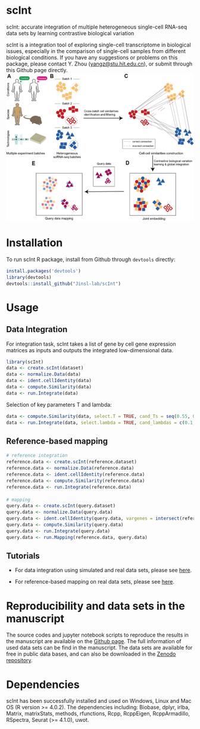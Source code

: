 # scInt
scInt: accurate integration of multiple heterogeneous single-cell RNA-seq data sets by learning contrastive biological variation

scInt is a integration tool of exploring single-cell transcriptome in biological issues, especially in the comparison of single-cell samples from different biological conditions. If you have any suggestions or problems on this package, please contact Y. Zhou (yangz@stu.hit.edu.cn), or submit through this Github page directly.
![Overview](https://github.com/Jinsl-lab/scInt/blob/main/tutorial/Overview.jpg)
# Installation
To run scInt R package, install from Github through ``devtools`` directly:
```R
install.packages('devtools')
library(devtools)
devtools::install_github("Jinsl-lab/scInt")
```
# Usage
## Data Integration
For integration task, scInt takes a list of gene by cell gene expression matrices as inputs and outputs the integrated low-dimensional data.

```R
library(scInt)
data <- create.scInt(dataset)
data <- normalize.Data(data)
data <- ident.cellIdentity(data)
data <- compute.Similarity(data)
data <- run.Integrate(data)
```

Selection of key parameters T and lambda:

```R
data <- compute.Similarity(data, select.T = TRUE, cand_Ts = seq(0.55, 0.8, 0.05))
data <- run.Integrate(data, select.lambda = TRUE, cand_lambdas = c(0.1, 1, 5, 10, 20))
```

## Reference-based mapping
```R
# reference integration
reference.data <- create.scInt(reference.dataset)
reference.data <- normalize.Data(reference.data)
reference.data <- ident.cellIdentity(reference.data)
reference.data <- compute.Similarity(reference.data)
reference.data <- run.Integrate(reference.data)

# mapping
query.data <- create.scInt(query.dataset)
query.data <- normalize.Data(query.data)
query.data <- ident.cellIdentity(query.data, vargenes = intersect(reference.data@vargenes, rownames(query.data@norm.data[[1]])))
query.data <- compute.Similarity(query.data)
query.data <- run.Integrate(query.data)
query.data <- run.Mapping(reference.data, query.data)
```

## Tutorials

* For data integration using simulated and real data sets, please see [here](https://github.com/Jinsl-lab/scInt/blob/main/tutorial/Simulation%26real_datasets.ipynb).

* For reference-based mapping on real data sets, please see [here](https://github.com/Jinsl-lab/scInt/blob/main/tutorial/Human_pancreas_mapping.ipynb).

# Reproducibility and data sets in the manuscript
The source codes and jupyter notebook scripts to reproduce the results in the manuscript are available on the [Github page](https://github.com/Jinsl-lab/scInt_reproducibility). The full information of used data sets can be find in the manuscript. The data sets are available for free in public data bases, and can also be downloaded in the [Zenodo repository](https://zenodo.org/record/7198744#.ZAvbO3ZByw6).

# Dependencies
scInt has been successfully installed and used on Windows, Linux and Mac OS (R version >= 4.0.2). The dependencies including: Biobase, dplyr, irlba, Matrix, matrixStats, methods, rfunctions, Rcpp, RcppEigen, RcppArmadillo, RSpectra, Seurat (>= 4.1.0), uwot.
